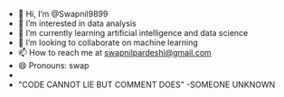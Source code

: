 - 👋 Hi, I’m @Swapnil9899
- 👀 I’m interested in data analysis
- 🌱 I’m currently learning artificial intelligence and data science
- 💞️ I’m looking to collaborate on machine learning 
- 📫 How to reach me at swapnilpardeshi@gmail.com
- 😄 Pronouns: swap
- 
- "CODE CANNOT LIE BUT COMMENT DOES" -SOMEONE UNKNOWN

<!---
Swapnil9899/Swapnil9899 is a ✨ special ✨ repository because its `README.md` (this file) appears on your GitHub profile.
You can click the Preview link to take a look at your changes.
--->

